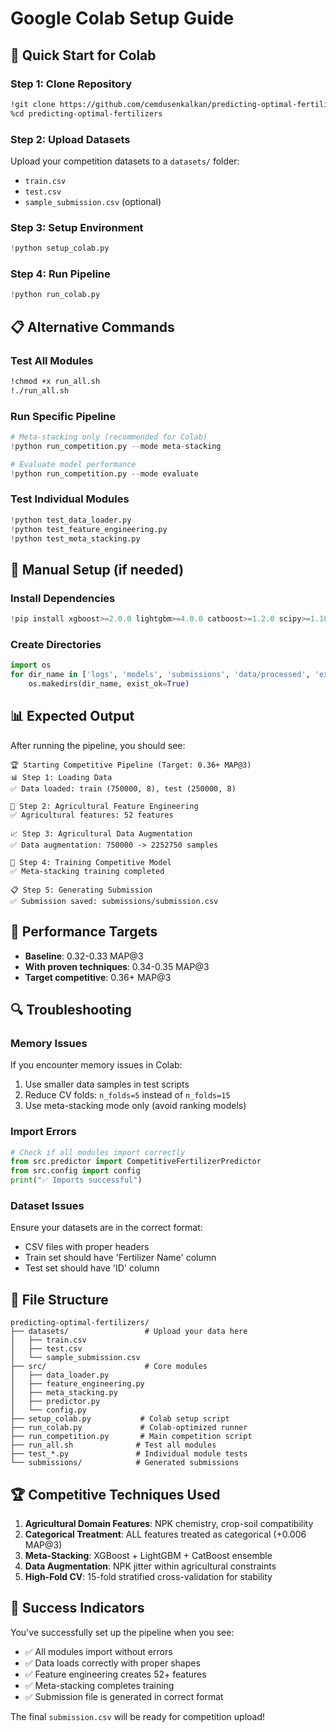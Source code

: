 # Google Colab Setup Guide

## 🚀 Quick Start for Colab

### Step 1: Clone Repository
```bash
!git clone https://github.com/cemdusenkalkan/predicting-optimal-fertilizers.git
%cd predicting-optimal-fertilizers
```

### Step 2: Upload Datasets
Upload your competition datasets to a `datasets/` folder:
- `train.csv`
- `test.csv`
- `sample_submission.csv` (optional)

### Step 3: Setup Environment
```python
!python setup_colab.py
```

### Step 4: Run Pipeline
```python
!python run_colab.py
```

## 📋 Alternative Commands

### Test All Modules
```bash
!chmod +x run_all.sh
!./run_all.sh
```

### Run Specific Pipeline
```python
# Meta-stacking only (recommended for Colab)
!python run_competition.py --mode meta-stacking

# Evaluate model performance
!python run_competition.py --mode evaluate
```

### Test Individual Modules
```python
!python test_data_loader.py
!python test_feature_engineering.py
!python test_meta_stacking.py
```

## 🔧 Manual Setup (if needed)

### Install Dependencies
```python
!pip install xgboost>=2.0.0 lightgbm>=4.0.0 catboost>=1.2.0 scipy>=1.10.0 optuna>=3.4.0
```

### Create Directories
```python
import os
for dir_name in ['logs', 'models', 'submissions', 'data/processed', 'experiments']:
    os.makedirs(dir_name, exist_ok=True)
```

## 📊 Expected Output

After running the pipeline, you should see:
```
🏆 Starting Competitive Pipeline (Target: 0.36+ MAP@3)
📊 Step 1: Loading Data
✅ Data loaded: train (750000, 8), test (250000, 8)

🔧 Step 2: Agricultural Feature Engineering
✅ Agricultural features: 52 features

📈 Step 3: Agricultural Data Augmentation
✅ Data augmentation: 750000 -> 2252750 samples

🚀 Step 4: Training Competitive Model
✅ Meta-stacking training completed

📋 Step 5: Generating Submission
✅ Submission saved: submissions/submission.csv
```

## 🎯 Performance Targets

- **Baseline**: 0.32-0.33 MAP@3
- **With proven techniques**: 0.34-0.35 MAP@3
- **Target competitive**: 0.36+ MAP@3

## 🔍 Troubleshooting

### Memory Issues
If you encounter memory issues in Colab:
1. Use smaller data samples in test scripts
2. Reduce CV folds: `n_folds=5` instead of `n_folds=15`
3. Use meta-stacking mode only (avoid ranking models)

### Import Errors
```python
# Check if all modules import correctly
from src.predictor import CompetitiveFertilizerPredictor
from src.config import config
print("✅ Imports successful")
```

### Dataset Issues
Ensure your datasets are in the correct format:
- CSV files with proper headers
- Train set should have 'Fertilizer Name' column
- Test set should have 'ID' column

## 📁 File Structure

```
predicting-optimal-fertilizers/
├── datasets/                 # Upload your data here
│   ├── train.csv
│   ├── test.csv
│   └── sample_submission.csv
├── src/                      # Core modules
│   ├── data_loader.py
│   ├── feature_engineering.py
│   ├── meta_stacking.py
│   ├── predictor.py
│   └── config.py
├── setup_colab.py           # Colab setup script
├── run_colab.py             # Colab-optimized runner
├── run_competition.py       # Main competition script
├── run_all.sh              # Test all modules
├── test_*.py               # Individual module tests
└── submissions/            # Generated submissions
```

## 🏆 Competitive Techniques Used

1. **Agricultural Domain Features**: NPK chemistry, crop-soil compatibility
2. **Categorical Treatment**: ALL features treated as categorical (+0.006 MAP@3)
3. **Meta-Stacking**: XGBoost + LightGBM + CatBoost ensemble
4. **Data Augmentation**: NPK jitter within agricultural constraints
5. **High-Fold CV**: 15-fold stratified cross-validation for stability

## 🎉 Success Indicators

You've successfully set up the pipeline when you see:
- ✅ All modules import without errors
- ✅ Data loads correctly with proper shapes
- ✅ Feature engineering creates 52+ features
- ✅ Meta-stacking completes training
- ✅ Submission file is generated in correct format

The final `submission.csv` will be ready for competition upload! 